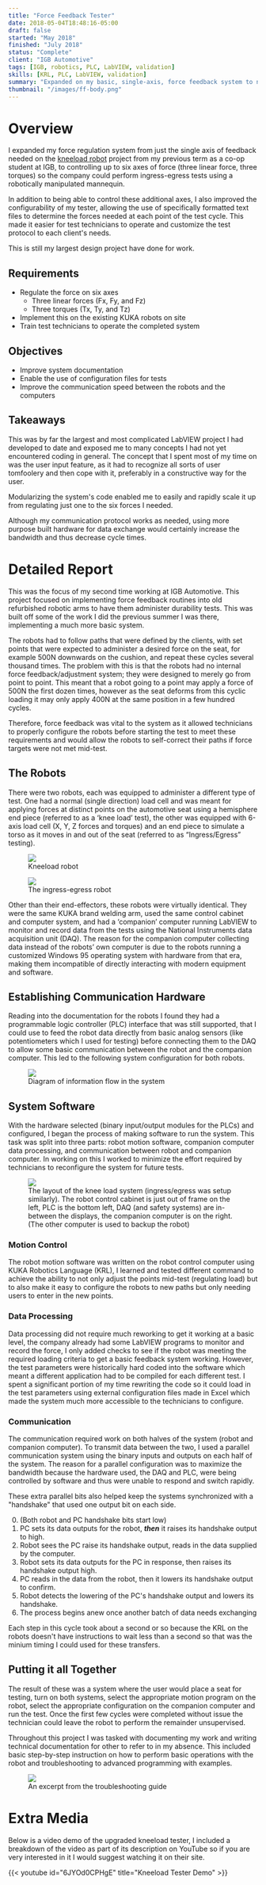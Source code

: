 ```yaml
---
title: "Force Feedback Tester"
date: 2018-05-04T18:48:16-05:00
draft: false
started: "May 2018"
finished: "July 2018"
status: "Complete"
client: "IGB Automotive"
tags: [IGB, robotics, PLC, LabVIEW, validation]
skills: [KRL, PLC, LabVIEW, validation]
summary: "Expanded on my basic, single-axis, force feedback system to now monitor and control up to six axes and eased user configuration"
thumbnail: "/images/ff-body.png"
---
```


# Overview

I expanded my force regulation system from just the single axis of feedback needed on the [kneeload robot](/projects/work/kneeload) 
project from my previous term as a co-op student at IGB, to controlling up to six axes of force (three linear force, three torques)
so the company could perform ingress-egress tests using a robotically manipulated mannequin.

In addition to being able to control these additional axes, I also improved the configurability of my tester, allowing the use of 
specifically formatted text files to determine the forces needed at each point of the test cycle. This made it easier for test 
technicians to operate and customize the test protocol to each client's needs.

This is still my largest design project have done for work.

## Requirements

- Regulate the force on six axes
  - Three linear forces (Fx, Fy, and Fz)
  - Three torques (Tx, Ty, and Tz)
- Implement this on the existing KUKA robots on site
- Train test technicians to operate the completed system

## Objectives

- Improve system documentation
- Enable the use of configuration files for tests
- Improve the communication speed between the robots and the computers

## Takeaways

This was by far the largest and most complicated LabVIEW project I had developed to date and exposed me to many concepts I had 
not yet encountered coding in general. The concept that I spent most of my time on was the user input feature, as it had to 
recognize all sorts of user tomfoolery and then cope with it, preferably in a constructive way for the user.

Modularizing the system's code enabled me to easily and rapidly scale it up from regulating just one to the six forces I needed. 

Although my communication protocol works as needed, using more purpose built hardware for data exchange would certainly increase 
the bandwidth and thus decrease cycle times.

# Detailed Report

This was the focus of my second time working at IGB Automotive. This project focused on implementing force feedback routines into old 
refurbished robotic arms to have them administer durability tests. This was built off some of the work I did the previous summer I 
was there, implementing a much more basic system.

The robots had to follow paths that were defined by the clients, with set points that were expected to administer a desired force 
on the seat, for example 500N downwards on the cushion, and repeat these cycles several thousand times. The problem with this is 
that the robots had no internal force feedback/adjustment system; they were designed to merely go from point to point. This meant 
that a robot going to a point may apply a force of 500N the first dozen times, however as the seat deforms from this cyclic loading 
it may only apply 400N at the same position in a few hundred cycles.

Therefore, force feedback was vital to the system as it allowed technicians to properly configure the robots before starting the 
test to meet these requirements and would allow the robots to self-correct their paths if force targets were not met mid-test.

## The Robots

There were two robots, each was equipped to administer a different type of test. One had a normal (single direction) load cell and 
was meant for applying forces at distinct points on the automotive seat using a hemisphere end piece (referred to as a ‘knee load’ 
test), the other was equipped with 6-axis load cell (X, Y, Z forces and torques) and an end piece to simulate a torso as it moves in 
and out of the seat (referred to as “Ingress/Egress” testing).

<figure>
<img src="/images/ff-kneeload.jpg">
<figcaption>Kneeload robot</figcaption>
</figure>

<figure>
<img src="/images/ff-body.png">
<figcaption>The ingress-egress robot</figcaption>
</figure>

Other than their end-effectors, these robots were virtually identical. They were the same KUKA brand welding arm, used the same 
control cabinet and computer system, and had a ‘companion’ computer running LabVIEW to monitor and record data from the tests using 
the National Instruments data acquisition unit (DAQ). The reason for the companion computer collecting data instead of the robots’ 
own computer is due to the robots running a customized Windows 95 operating system with hardware from that era, making them 
incompatible of directly interacting with modern equipment and software.

## Establishing Communication Hardware

Reading into the documentation for the robots I found they had a programmable logic controller (PLC) interface that was still 
supported, that I could use to feed the robot data directly from basic analog sensors (like potentiometers which I used for testing) 
before connecting them to the DAQ to allow some basic communication between the robot and the companion computer. This led to the 
following system configuration for both robots.

<figure>
<img src="/images/ff-robot-overview.png">
<figcaption>Diagram of information flow in the system</figcaption>
</figure>

## System Software

With the hardware selected (binary input/output modules for the PLCs) and configured, I began the process of making software to run 
the system. This task was split into three parts: robot motion software, companion computer data processing, and communication 
between robot and companion computer. In working on this I worked to minimize the effort required by technicians to reconfigure the 
system for future tests.

<figure>
<img src="/images/ff-sys-overview.jpg">
<figcaption>The layout of the knee load system (ingress/egress was setup similarly). The robot control cabinet is just out of 
frame on the left, PLC is the bottom left, DAQ (and safety systems) are in-between the displays, the companion computer is on the right. 
(The other computer is used to backup the robot)</figcaption>
</figure>

### Motion Control

The robot motion software was written on the robot control computer using KUKA Robotics Language (KRL), I learned and tested different 
command to achieve the ability to not only adjust the points mid-test (regulating load) but to also make it easy to configure the 
robots to new paths but only needing users to enter in the new points.

### Data Processing

Data processing did not require much reworking to get it working at a basic level, the company already had some LabVIEW programs to 
monitor and record the force, I only added checks to see if the robot was meeting the required loading criteria to get a basic 
feedback system working. However, the test parameters were historically hard coded into the software which meant a different application 
had to be compiled for each different test. I spent a significant portion of my time rewriting the code so it could load in the test 
parameters using external configuration files made in Excel which made the system much more accessible to the technicians to configure.

### Communication

The communication required work on both halves of the system (robot and companion computer). To transmit data between the two, I used a 
parallel communication system using the binary inputs and outputs on each half of the system. The reason for a parallel configuration 
was to maximize the bandwidth because the hardware used, the DAQ and PLC, were being controlled by software and thus were unable to 
respond and switch rapidly. 

These extra parallel bits also helped keep the systems synchronized with a "handshake" that used one output bit on each side.

0. (Both robot and PC handshake bits start low)
1. PC sets its data outputs for the robot, ***then*** it raises its handshake output to high.
2. Robot sees the PC raise its handshake output, reads in the data supplied by the computer.
3. Robot sets its data outputs for the PC in response, then raises its handshake output high.
4. PC reads in the data from the robot, then it lowers its handshake output to confirm.
5. Robot detects the lowering of the PC's handshake output and lowers its handshake.
6. The process begins anew once another batch of data needs exchanging

Each step in this cycle took about a second or so because the KRL on the robots doesn't have instructions to wait less than a second 
so that was the minium timing I could used for these transfers.

## Putting it all Together

The result of these was a system where the user would place a seat for testing, turn on both systems, select the appropriate motion 
program on the robot, select the appropriate configuration on the companion computer and run the test. Once the first few cycles were 
completed without issue the technician could leave the robot to perform the remainder unsupervised.

Throughout this project I was tasked with documenting my work and writing technical documentation for other to refer to in my absence. 
This included basic step-by-step instruction on how to perform basic operations with the robot and troubleshooting to advanced 
programming with examples.

<figure>
<img src="/images/ff-troubleshooting.png">
<figcaption>An excerpt from the troubleshooting guide</figcaption>
</figure>

# Extra Media

Below is a video demo of the upgraded kneeload tester, I included a breakdown of the video as part of its description on YouTube 
so if you are very interested in it I would suggest watching it on their site.

{{< youtube id="6JYOd0CPHgE" title="Kneeload Tester Demo" >}}

